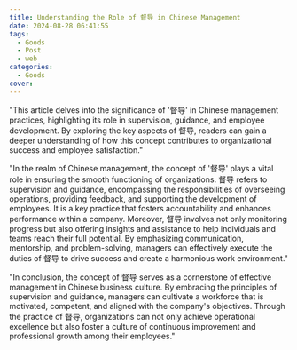 ```yaml
---
title: Understanding the Role of 督导 in Chinese Management
date: 2024-08-28 06:41:55
tags:
  - Goods
  - Post
  - web
categories:
  - Goods
cover: 
---
```


"This article delves into the significance of '督导' in Chinese management practices, highlighting its role in supervision, guidance, and employee development. By exploring the key aspects of 督导, readers can gain a deeper understanding of how this concept contributes to organizational success and employee satisfaction."

"In the realm of Chinese management, the concept of '督导' plays a vital role in ensuring the smooth functioning of organizations. 督导 refers to supervision and guidance, encompassing the responsibilities of overseeing operations, providing feedback, and supporting the development of employees. It is a key practice that fosters accountability and enhances performance within a company. Moreover, 督导 involves not only monitoring progress but also offering insights and assistance to help individuals and teams reach their full potential. By emphasizing communication, mentorship, and problem-solving, managers can effectively execute the duties of 督导 to drive success and create a harmonious work environment."

"In conclusion, the concept of 督导 serves as a cornerstone of effective management in Chinese business culture. By embracing the principles of supervision and guidance, managers can cultivate a workforce that is motivated, competent, and aligned with the company's objectives. Through the practice of 督导, organizations can not only achieve operational excellence but also foster a culture of continuous improvement and professional growth among their employees."
